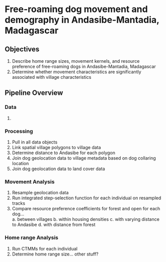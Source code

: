 # Free-roaming dog movement and demography in Andasibe-Mantadia, Madagascar

## Objectives
1. Describe home range sizes, movement kernels, and resource preference of free-roaming dogs in Andasibe-Mantadia, Madagascar
2. Determine whether movement characteristics are significantly associated with village characteristics

## Pipeline Overview   

### Data 
1. 

### Processing    
1. Pull in all data objects
2. Link spatial village polygons to village data
3. Determine distance to Andasibe for each polygon
4. Join dog geolocation data to village metadata based on dog collaring location
5. Join dog geolocation data to land cover data

### Movement Analysis 
1. Resample geolocation data
2. Run integrated step-selection function for each individual on resampled tracks
3. Compare resource preference coefficients for forest and open for each dog...    
	a. between villages
	b. within housing densities
	c. with varying distance to Andasibe
	d. with distance from forest

### Home range Analysis    
1. Run CTMMs for each individual
2. Determine home range size... other stuff?
